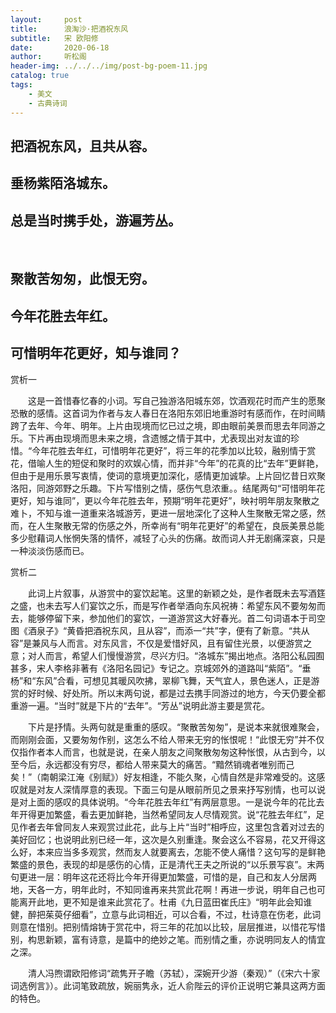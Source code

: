 ```yaml
---
layout:     post
title:      浪淘沙·把酒祝东风
subtitle:   宋 欧阳修
date:       2020-06-18
author:     听松阁
header-img: ../../../img/post-bg-poem-11.jpg
catalog: true
tags:
    - 美文
    - 古典诗词
---
```


## 把酒祝东风，且共从容。
## 垂杨紫陌洛城东。
## 总是当时携手处，游遍芳丛。
&nbsp;
## 聚散苦匆匆，此恨无穷。
## 今年花胜去年红。
## 可惜明年花更好，知与谁同？



赏析一

　　这是一首惜春忆春的小词。写自己独游洛阳城东郊，饮酒观花时而产生的愿聚恐散的感情。这首词为作者与友人春日在洛阳东郊旧地重游时有感而作，在时间睛跨了去年、今年、明年。上片由现境而忆已过之境，即由眼前美景而思去年同游之乐。下片再由现境而思未来之境，含遗憾之情于其中，尤表现出对友谊的珍惜。“今年花胜去年红，可惜明年花更好”，将三年的花季加以比较，融别情于赏花，借喻人生的短促和聚时的欢娱心情，而并非“今年”的花真的比“去年”更鲜艳，但由于是用乐景写衷情，使词的意境更加深化，感情更加诚挚。上片回忆昔日欢聚洛阳，同游郊野之乐趣。下片写惜别之情，感伤气息浓重。。结尾两句“可惜明年花更好，知与谁同”，更以今年花胜去年，预期“明年花更好”，映衬明年朋友聚散之难卜，不知与谁一道重来洛城游芳，更进一层地深化了这种人生聚散无常之感，然而，在人生聚散无常的伤感之外，所幸尚有“明年花更好”的希望在，良辰美景总能多少慰藉词人怅惘失落的情怀，减轻了心头的伤痛。故而词人并无剧痛深哀，只是一种淡淡伤感而已。 





赏析二

　　此词上片叙事，从游赏中的宴饮起笔。这里的新颖之处，是作者既未去写酒筳之盛，也未去写人们宴饮之乐，而是写作者举酒向东风祝祷：希望东风不要匆匆而去，能够停留下来，参加他们的宴饮，一道游赏这大好春光。首二句词语本于司空图《酒泉子》“黄昏把酒祝东风，且从容”，而添一“共”字，便有了新意。“共从容”是兼风与人而言。对东风言，不仅是爱惜好风，且有留住光景，以便游赏之意；对人而言，希望人们慢慢游赏，尽兴方归。“洛城东”揭出地点。洛阳公私园囿甚多，宋人李格非著有《洛阳名园记》专记之。京城郊外的道路叫“紫陌”。“垂杨”和“东风”合看，可想见其暖风吹拂，翠柳飞舞，天气宜人，景色迷人，正是游赏的好时候、好处所。所以末两句说，都是过去携手同游过的地方，今天仍要全都重游一遍。“当时”就是下片的“去年”。“芳丛”说明此游主要是赏花。

　　下片是抒情。头两句就是重重的感叹。“聚散苦匆匆”，是说本来就很难聚会，而刚刚会面，又要匆匆作别，这怎么不给人带来无穷的怅恨呢！“此恨无穷”并不仅仅指作者本人而言，也就是说，在亲人朋友之间聚散匆匆这种怅恨，从古到今，以至今后，永远都没有穷尽，都给人带来莫大的痛苦。“黯然销魂者唯别而己矣！”（南朝梁江淹《别赋》）好友相逢，不能久聚，心情自然是非常难受的。这感叹就是对友人深情厚意的表现。下面三句是从眼前所见之景来抒写别情，也可以说是对上面的感叹的具体说明。“今年花胜去年红”有两层意思。一是说今年的花比去年开得更加繁盛，看去更加鲜艳，当然希望同友人尽情观赏。说“花胜去年红”，足见作者去年曾同友人来观赏过此花，此与上片“当时”相呼应，这里包含着对过去的美好回忆；也说明此别已经一年，这次是久别重逢。聚会这么不容易，花又开得这么好，本来应当多多观赏，然而友人就要离去，怎能不使人痛惜？这句写的是鲜艳繁盛的景色，表现的却是感伤的心情，正是清代王夫之所说的“以乐景写哀”。末两句更进一层：明年这花还将比今年开得更加繁盛，可惜的是，自己和友人分居两地，天各一方，明年此时，不知同谁再来共赏此花啊！再进一步说，明年自己也可能离开此地，更不知是谁来此赏花了。杜甫《九日蓝田崔氏庄》“明年此会知谁健，醉把茱萸仔细看”，立意与此词相近，可以合看，不过，杜诗意在伤老，此词则意在惜别。把别情熔铸于赏花中，将三年的花加以比较，层层推进，以惜花写惜别，构思新颖，富有诗意，是篇中的绝妙之笔。而别情之重，亦说明同友人的情宜之深。

　　清人冯煦谓欧阳修词“疏隽开子瞻（苏轼），深婉开少游（秦观）”（《宋六十家词选例言》）。此词笔致疏放，婉丽隽永，近人俞陛云的评价正说明它兼具这两方面的特色。
